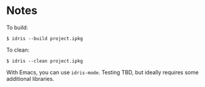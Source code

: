 # Notes

To build:

```
$ idris --build project.ipkg
```

To clean:

```
$ idris --clean project.ipkg
```

With Emacs, you can use `idris-mode`. Testing TBD, but ideally
requires some additional libraries.
